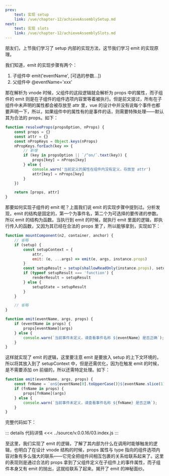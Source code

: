 ```yaml
---
prev:
    text: 实现 setup
    link: /vue/chapter-12/achieveAssemblySetup.md
next:
    text: 实现 slots
    link: /vue/chapter-12/achieveAssemblySlots.md
---
```


朋友们，上节我们学习了 setup 内部的实现方法，这节我们学习 emit 的实现原理。

我们知道，emit 的实现步骤有两个：

1. 子组件中 emit('eventName', [可选的参数...])
2. 父组件中 @eventName='xxx'

那在解析为 vnode 时候，父组件的这段逻辑就会解析为 props 中的属性，而子组件的 emit 则是在子组件的组件选项内容里等着被执行。但是前文提过，所有在子组件中未声明的属性都会被存放至 attr 里，vue 的设计中并没有说每个事件也都要声明一下，所以，如果组件中的属性有的是事件的话，则需要特殊处理——默认其为合法的 props。如下：

```js
function resolveProps(propsOption, nProps) {
    const props = {}
    const attr = {}
    const nPropKeys = Object.keys(nProps)
    nPropKeys.forEach(key => {
        // 新增
        if (key in propsOption || `/^on/`.text(key)) {
            props[key] = nProps[key]
        } else {
            console.warn('当前定义的属性在组件内没有定义，存放至 attr')
            attr[key] = nProps[key]
        }
    })

    return [props, attr]
}
```

那要如何实现子组件的 emit 呢？上面我们说 emit 的实现步骤中提到过。分析发现，emit 的结构是固定的，第一个为事件名，第二个为可选择的要传递的参数。所以 emit 的结构为函数。当执行到 emit 的时候，就执行 emit 里面的逻辑，即执行传入的函数，又因为其已经在合法的 props 里了，所以能够拿到，实现如下：

```js
function mountComponent(n2, container, anchor) {
    // 省略
    if (setup) {
        const setupContext = {
            attr,
            emit: (e, ...args) => emit(e, args, instance.props)
        }
        const setupResult = setup(shallowReadOnly(instance.props), setupContext)
        if (typeof setupResult === 'function') {
            renderResult = setupResult
        } else {
            setupState = setupResult
        }
    }

    // 省略
}

function emit(eventName, args, props) {
    if (eventName in props) {
        props[eventName](args)
    } else {
        console.warn(`当前事件未定义，请查看事件名称 ${eventName} 是否正确`);
    }
}
```

这样就实现了 emit 的逻辑，这里要注意 emit 是要放入 setup 的上下文环境的，所以将其放入到了 setupContext 中，但是还需优化，因为在触发 emit 的时候，是不需要添加 on 前缀的，所以还需特定处理。如下：

```js
function emit(eventName, args, props) {
    const fnName = `on${eventName[0].toUpperCase()}${eventName.slice(1)}`
    if (fnName in props) {
        props[fnName](args)
    } else {
        console.warn(`当前事件未定义，请查看事件名称 ${fnName} 是否正确`);
    }
}
```

完整代码如下：

::: details 代码详情
<<< ../source/v.0.0.16/03.index.js
:::

至这里，我们实现了 emit 的逻辑，了解了其内部为什么在调用时能够触发的逻辑，也明白了在设计 vnode 结构的时候，props 属性与 type 指向的组件选项内容对象有多么强大的联系——它完全把组件间相互包裹的关系给联系起来了。这里的表现则是通过合法的 props 拿到了父组件定义在子组件上的事件属性，而子组件本身又有 emit 的抛出，这就给联系了起来。揭开了 emit 的神秘面纱。